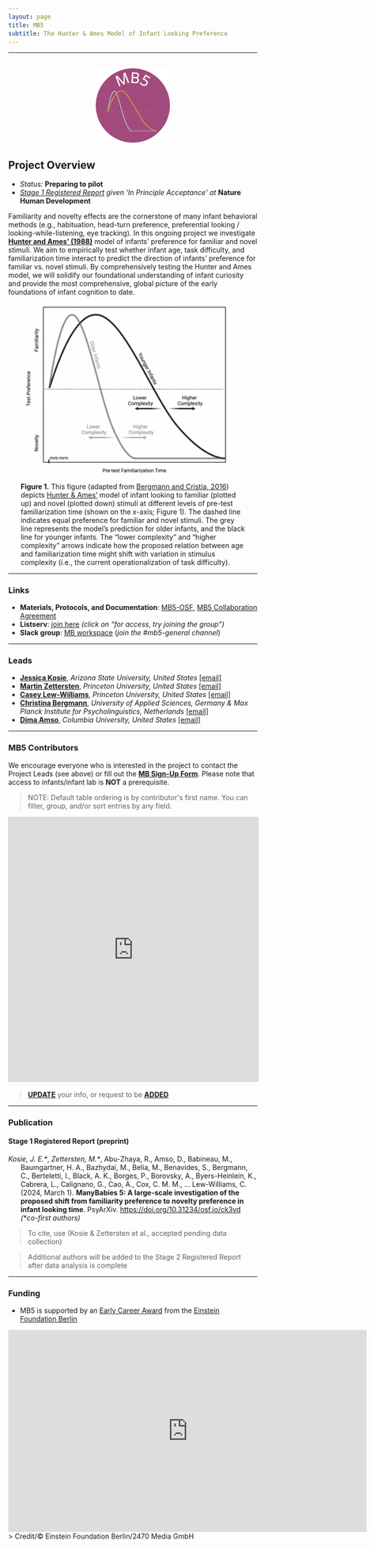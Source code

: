 ```yaml
---
layout: page
title: MB5
subtitle: The Hunter & Ames Model of Infant Looking Preference
---
```


***

<div class="container">
  <div class="row justify-content-around">
    <div class="col-lg-4" align="center">
      <br>
      <img src="/assets/img/MB5_logo.png" width="150">
    </div>
    <div class="col-lg-8" align="left">
      <h2>Project Overview</h2>
      <ul>
        <li><i>Status:</i> <b>Preparing to pilot</b></li>
        <li><i><a href="https://doi.org/10.31234/osf.io/ck3vd" target="_blank">Stage 1 Registered Report</a> given 'In Principle Acceptance' at</i> <b>Nature Human Development</b></li>
      </ul>
    </div>
  </div>
</div>


<p>Familiarity and novelty effects are the cornerstone of many infant behavioral methods (e.g., habituation, head-turn preference, preferential looking / looking-while-listening, eye tracking). In this ongoing project we investigate <a href="https://psycnet.apa.org/record/1988-98065-003" target="_blank"><b>Hunter and Ames’ (1988)</b></a> model of infants’ preference for familiar and novel stimuli. We aim to empirically test whether infant age, task difficulty, and familiarization time interact to predict the direction of infants’ preference for familiar vs. novel stimuli. By comprehensively testing the Hunter and Ames model, we will solidify our foundational understanding of infant curiosity and provide the most comprehensive, global picture of the early foundations of infant cognition to date.</p>

<div>
  <div class="container" style="width:90%; margin:0 auto;">
    <div class="row">
      <div class="col-sm-12" align=center>
        <img src="/assets/img/MB5_HunterAmesFig.png"><br>
      </div>
    </div>
    <div class="row">
      <div class="col-sm-12" align=left>
        <p style="font-size:14px; "><b>Figure 1.</b> This figure (adapted from <a href="https://doi.org/10.1111/desc.12341" target="_blank">Bergmann and Cristia, 2016</a>) depicts <a href="https://psycnet.apa.org/record/1988-98065-003" target="_blank">Hunter & Ames’</a> model of infant looking to familiar (plotted up) and novel (plotted down) stimuli at different levels of pre-test familiarization time (shown on the x-axis; Figure 1). The dashed line indicates equal preference for familiar and novel stimuli. The grey line represents the model’s prediction for older infants, and the black line for younger infants. The “lower complexity” and “higher complexity” arrows indicate how the proposed relation between age and familiarization time might shift with variation in stimulus complexity (i.e., the current operationalization of task difficulty).</p>
      </div>
    </div>
  </div>
</div>

***
### Links
* **Materials, Protocols, and Documentation**: <a href="https://osf.io/g3udp/" target="_blank">MB5-OSF</a>, <a href="https://docs.google.com/document/d/e/2PACX-1vQsLk557N0kBYSLtx9-bvtIkIiUD8H-zY0GqN3u64cQITwK4c85Xv82n6vzZzZcIBPVGPUobeQCCeqk/pub" target="_blank">MB5 Collaboration Agreement</a>
* **Listserv**: <a href="https://groups.google.com/a/manybabies.org/g/mb5-list" target="_blank">join here</a> *(click on “for access, try joining the group”)*
* **Slack group**: <a href="https://join.slack.com/t/manybabies/shared_invite/zt-1frvx4ulh-b7ge7X6DY8Yl4HgBW1xBXQ" target="_blank">MB workspace</a> (*join the #mb5-general channel*)


***
### Leads
* [**Jessica Kosie**](https://jkosie.github.io/), *Arizona State University, United States* [[email]](mailto:jkosie@asu.edu)
* [**Martin Zettersten**](https://mzettersten.github.io/), *Princeton University, United States* [[email]](mailto:martincz@princeton.edu)
* [**Casey Lew-Williams**](https://psych.princeton.edu/person/casey-lew-williams), *Princeton University, United States* [[email]](mailto:caseylw@princeton.edu)
* [**Christina Bergmann**](https://scholar.google.com/citations?user=5e9DkjMAAAAJ&hl=en), *University of Applied Sciences, Germany & Max Planck Institute for Psycholinguistics, Netherlands* [[email]](mailto:chbergma@gmail.com)
* [**Dima Amso**](https://psychology.columbia.edu/content/dima-amso), *Columbia University, United States* [[email]](mailto:da2959@columbia.edu)


***
### MB5 Contributors

We encourage everyone who is interested in the project to contact the Project Leads (see above) or fill out the [**MB Sign-Up Form**]({{site.baseurl}}/get_involved/). Please note that access to infants/infant lab is **NOT** a prerequisite.

> NOTE: Default table ordering is by contributor's first name. You can filter, group, and/or sort entries by any field.

<iframe class="airtable-embed" src="https://airtable.com/embed/appRoqMKzcK3NsXt4/shrvySdkb1lUnlWLv?backgroundColor=blueDusty&viewControls=on" frameborder="0" onmousewheel="" width="100%" height="533" style="background: transparent; border: 1px solid #ccc;"></iframe>

> <a href="https://airtable.com/appRoqMKzcK3NsXt4/shrBx1vEakEkyeYbg" target="_blank"><b>UPDATE</b></a> your info, or request to be <a href="https://airtable.com/appRoqMKzcK3NsXt4/shrglw1TM1HxDfbYG" target="_blank"><b>ADDED</b></a>


***
### Publication

<h4>Stage 1 Registered Report (preprint)</h4>
<p style="padding-left: 25px; text-indent: -25px"><i>Kosie, J. E.*</i>, <i>Zettersten, M.*</i>, Abu-Zhaya, R., Amso, D., Babineau, M., Baumgartner, H. A., Bazhydai, M., Belia, M., Benavides, S., Bergmann, C., Berteletti, I., Black, A. K., Borges, P., Borovsky, A., Byers-Heinlein, K., Cabrera, L., Calignano, G., Cao, A., Cox, C. M. M., … Lew-Williams, C. (2024, March 1). <b>ManyBabies 5: A large-scale investigation of the proposed shift from familiarity preference to novelty preference in infant looking time</b>. PsyArXiv. <a href="https://doi.org/10.31234/osf.io/ck3vd" target="_blank">https://doi.org/10.31234/osf.io/ck3vd</a> <i>(*co-first authors)</i></p>

> To cite, use (Kosie & Zettersten et al., accepted pending data collection)

> Additional authors will be added to the Stage 2 Registered Report after data analysis is complete


***
### Funding
* MB5 is supported by an <a href="https://award.einsteinfoundation.de/award-winners-finalists/recipients-2021/manybabies5" target="_blank">Early Career Award</a> from the <a href="https://www.einsteinfoundation.de/index.php?id=1&L=1" target="_blank">Einstein Foundation Berlin</a>

<iframe  align="center" width="725" height="408" src="https://www.youtube.com/embed/gTYf-5k69LE" title="ManyBabies 5: Einstein Foundation Early Career Award" frameborder="0" allow="accelerometer; autoplay; clipboard-write; encrypted-media; gyroscope; picture-in-picture; web-share" allowfullscreen></iframe>
> Credit/© Einstein Foundation Berlin/2470 Media GmbH
